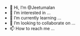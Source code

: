 - 👋 Hi, I’m @Jeetumalan
- 👀 I’m interested in ...
- 🌱 I’m currently learning ...
- 💞️ I’m looking to collaborate on ...
- 📫 How to reach me ...

<!---
Jeetumalan/Jeetumalan is a ✨ special ✨ repository because its `README.md` (this file) appears on your GitHub profile.
You can click the Preview link to take a look at your changes.
--->
